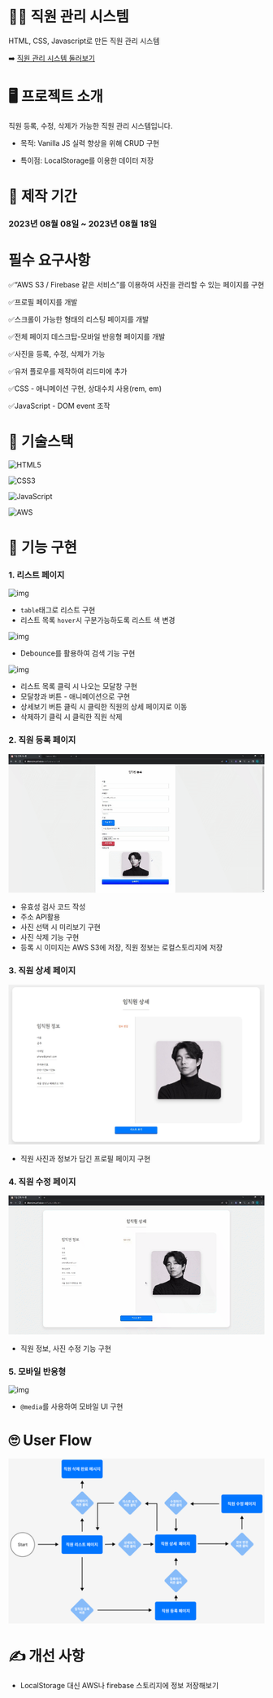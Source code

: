 # 🙍‍♂️ 직원 관리 시스템

HTML, CSS, Javascript로 만든 직원 관리 시스템

➡️ [직원 관리 시스템 둘러보기](https://jihongkyu.github.io/staffList)

# 🖥️ 프로젝트 소개

직원 등록, 수정, 삭제가 가능한 직원 관리 시스템입니다.

- 목적: Vanilla JS 실력 향상을 위해 CRUD 구현

- 특이점: LocalStorage를 이용한 데이터 저장

# 📆 제작 기간

### 2023년 08월 08일 ~ 2023년 08월 18일

# 필수 요구사항

✅“AWS S3 / Firebase 같은 서비스”를 이용하여 사진을 관리할 수 있는 페이지를 구현

✅프로필 페이지를 개발

✅스크롤이 가능한 형태의 리스팅 페이지를 개발

✅전체 페이지 데스크탑-모바일 반응형 페이지를 개발

✅사진을 등록, 수정, 삭제가 가능

✅유저 플로우를 제작하여 리드미에 추가

✅CSS - 애니메이션 구현, 상대수치 사용(rem, em)

✅JavaScript - DOM event 조작

# 🚀 기술스택

![HTML5](https://img.shields.io/badge/html5-%23E34F26.svg?style=for-the-badge&logo=html5&logoColor=white)

![CSS3](https://img.shields.io/badge/css3-%231572B6.svg?style=for-the-badge&logo=css3&logoColor=white)

![JavaScript](https://img.shields.io/badge/javascript-%23323330.svg?style=for-the-badge&logo=javascript&logoColor=%23F7DF1E)

![AWS](https://img.shields.io/badge/AWS-%23FF9900.svg?style=for-the-badge&logo=amazon-aws&logoColor=white)

# 📝 기능 구현

### 1. 리스트 페이지

![img](./src/assets/image/리스트페이지.gif)

- `table`태그로 리스트 구현
- 리스트 목록 `hover`시 구분가능하도록 리스트 색 변경

![img](./src/assets/image/검색.gif)

- Debounce를 활용하여 검색 기능 구현

![img](./src/assets/image/리스트페이지버튼.gif)

- 리스트 목록 클릭 시 나오는 모달창 구현
- 모달창과 버튼 - 애니메이션으로 구현
- 상세보기 버튼 클릭 시 클릭한 직원의 상세 페이지로 이동
- 삭제하기 클릭 시 클릭한 직원 삭제

### 2. 직원 등록 페이지

![img](./src/assets/image/등록페이지.gif)

- 유효성 검사 코드 작성
- 주소 API활용
- 사진 선택 시 미리보기 구현
- 사진 삭제 기능 구현
- 등록 시 이미지는 AWS S3에 저장, 직원 정보는 로컬스토리지에 저장

### 3. 직원 상세 페이지

![img](./src/assets/image/상세페이지.png)

- 직원 사진과 정보가 담긴 프로필 페이지 구현

### 4. 직원 수정 페이지

![img](./src/assets/image/수정페이지.gif)

- 직원 정보, 사진 수정 기능 구현

### 5. 모바일 반응형

![img](./src/assets/image/모바일반응형.gif)

- `@media`를 사용하여 모바일 UI 구현

# 🙄 User Flow

![img](./src/assets/image/userflow.png)

# ✍ 개선 사항

- LocalStorage 대신 AWS나 firebase 스토리지에 정보 저장해보기
